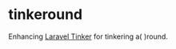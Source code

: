 # tinkeround

Enhancing [Laravel Tinker](https://github.com/laravel/tinker) for tinkering a( )round.

